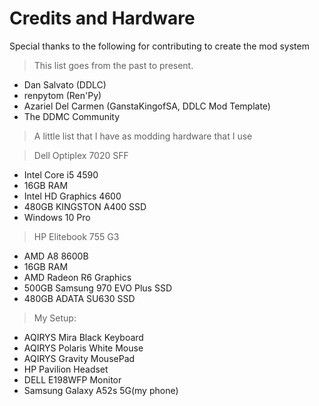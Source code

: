 
# Credits and Hardware
Special thanks to the following for contributing to create the mod system
> This list goes from the past to present.

- Dan Salvato (DDLC)
- renpytom (Ren'Py)
- Azariel Del Carmen (GanstaKingofSA, DDLC Mod Template)
- The DDMC Community

>A little list that I have as modding hardware that I use

>Dell Optiplex 7020 SFF</u>
>
- Intel Core i5 4590
- 16GB RAM
- Intel HD Graphics 4600
- 480GB KINGSTON A400 SSD
- Windows 10 Pro

>HP Elitebook 755 G3</u>
- AMD A8 8600B
- 16GB RAM
- AMD Radeon R6 Graphics
- 500GB Samsung 970 EVO Plus SSD
- 480GB ADATA SU630 SSD

>My Setup:
>
- AQIRYS Mira Black Keyboard
- AQIRYS Polaris White Mouse
- AQIRYS Gravity MousePad
- HP Pavilion Headset
- DELL E198WFP Monitor
- Samsung Galaxy A52s 5G(my phone)

